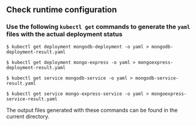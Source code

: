 ## Check runtime configuration

### Use the following ```kubectl get``` commands to generate the ```yaml``` files with the actual deployment status

```
$ kubectl get deployment mongodb-deployment -o yaml > mongodb-deployment-result.yaml

$ kubectl get deployment mongo-express -o yaml > mongoexpress-deployment-result.yaml

$ kubectl get service mongodb-service -o yaml > mongodb-service-result.yaml

$ kubectl get service mongo-express-service -o yaml > mongoexpress-service-result.yaml
```

The output files generated with these commands can be found in the current directory.
